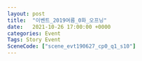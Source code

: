 ```yaml
---
layout: post
title:  "이벤트_2019여름_0화_오프닝"
date:   2021-10-26 17:00:00 +0000
categories: Event
Tags: Story Event
SceneCode: ["scene_evt190627_cp0_q1_s10"]
---
```

